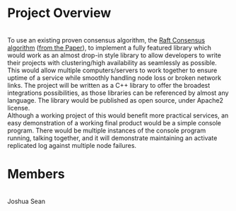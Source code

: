 # Project Overview
</br>
To use an existing proven consensus algorithm, the <a href="https://raft.github.io"/>Raft Consensus algorithm</a> (<a href="https://raft.github.io/raft.pdf">from the Paper</a>), to implement a fully featured library which would work as an almost drop-in style library to allow developers to write their projects with clustering/high availability as seamlessly as possible. This would allow multiple computers/servers to work together to ensure uptime of a service while smoothly handling node loss or broken network links. The project will be written as a C++ library to offer the broadest integrations possibilities, as those libraries can be referenced by almost any language. The library would be published as open source, under Apache2 license.
</br>
Although a working project of this would benefit more practical services, an easy demonstration of a working final product would be a simple console program. There would be multiple instances of the console program running, talking together, and it will demonstrate maintaining an activate replicated log against multiple node failures.
</br>

# Members
</br>
Joshua
Sean